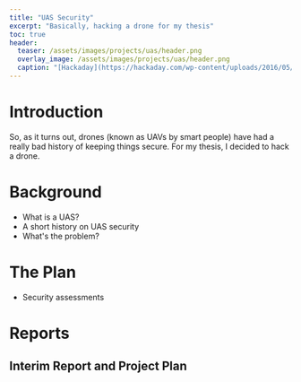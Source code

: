 ```yaml
---
title: "UAS Security"
excerpt: "Basically, hacking a drone for my thesis"
toc: true
header:
  teaser: /assets/images/projects/uas/header.png
  overlay_image: /assets/images/projects/uas/header.png
  caption: "[Hackaday](https://hackaday.com/wp-content/uploads/2016/05/agriculture1.jpg?w=800)"
---
```


# Introduction

So, as it turns out, drones (known as UAVs by smart people) have had a really bad history of keeping things secure.
For my thesis, I decided to hack a drone.

# Background

- What is a UAS?
- A short history on UAS security
- What's the problem?

# The Plan

- Security assessments

# Reports

## Interim Report and Project Plan
